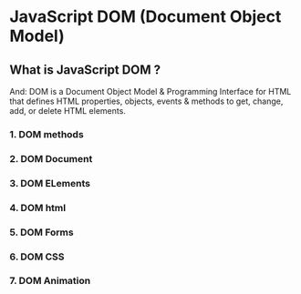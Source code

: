 # JavaScript DOM (Document Object Model)

## What is JavaScript DOM ? 

And: DOM is a Document Object Model & Programming Interface for HTML that defines HTML  properties, objects, events & methods to get, change, add, or delete HTML elements.


### 1. DOM methods

### 2. DOM Document

### 3. DOM ELements

### 4. DOM html

### 5. DOM Forms

### 6. DOM CSS

### 7. DOM Animation